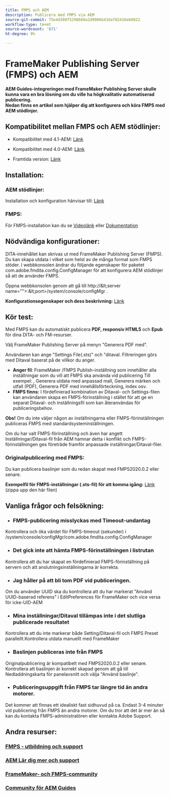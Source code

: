 ```yaml
---
title: FMPS och AEM
description: Publicera med FMPS via AEM
source-git-commit: 75e4d308f5298660a2d9006b43daf82416eb0822
workflow-type: tm+mt
source-wordcount: '671'
ht-degree: 0%

---
```




# FrameMaker Publishing Server (FMPS) och AEM

**AEM Guides-integreringen med FrameMaker Publishing Server skulle kunna vara en bra lösning om du ville ha högkvalitativ automatiserad publicering.\
Nedan finns en artikel som hjälper dig att konfigurera och köra FMPS med AEM stödlinjer.**

## Kompatibilitet mellan FMPS och AEM stödlinjer:

- Kompatibilitet med 4.1-AEM: [Länk](https://experienceleague.adobe.com/docs/experience-manager-guides-learn/tutorials/release-info/release-notes/on-prem-release-notes/release-notes-4.1.html?lang=en/#compatibility-matrix)

- Kompatibilitet med 4.0-AEM: [Länk](https://helpx.adobe.com/xml-documentation-for-experience-manager/release-note/release-notes-xml-documentation-solution-4-0.html/#Compatibility%20matrix)

- Framtida version: [Länk](https://experienceleague.adobe.com/docs/experience-manager-guides-learn/tutorials/release-info/latest-release-info.html?lang=en)

## Installation:

### AEM stödlinjer:

Installation och konfiguration hänvisar till: [Länk](https://helpx.adobe.com/content/dam/help/en/xml-documentation-solution/4-1-2/Adobe-Experience-Manager-Guides_Installation-Configuration-Guide_EN.pdf)

### FMPS:

För FMPS-installation kan du se [Videolänk](https://www.youtube.com/watch?v=2deelyM5VA8&amp;t) eller [Dokumentation](https://help.adobe.com/en_US/framemaker/server/index.html#t=fmps-user-guide%2Finstall_config_fmps.html%23install_config_fmps&amp;rhtocid=_2)

## Nödvändiga konfigurationer:

DITA-innehållet kan skrivas ut med FrameMaker Publishing Server (FMPS). Du kan skapa utdata i vilket som helst av de många format som FMPS stöder.
I webbkonsolen ändrar du följande egenskaper för paketet com.adobe.fmdita.config.ConfigManager för att konfigurera AEM stödlinjer så att de använder FMPS.

Öppna webbkonsolen genom att gå till http://\&lt;server name=&quot;&quot;>:\&lt;port>/system/console/configMgr .

**Konfigurationsegenskaper och dess beskrivning:** [Länk](https://helpx.adobe.com/content/dam/help/en/xml-documentation-solution/4-1-2/Adobe-Experience-Manager-Guides_Installation-Configuration-Guide_EN.pdf#page=89)

## Kör test:

Med FMPS kan du automatiskt publicera **PDF, responsiv HTML5** och **Epub** för dina DITA- och FM-resurser.

Välj FrameMaker Publishing Server på menyn &quot;Generera PDF med&quot;.

Användaren kan ange &quot;Settings File(.sts)&quot; och &quot;ditaval. Filtreringen görs med Ditaval baserat på de villkor du anger.

- **Anger fil**: FrameMaker /FMPS Publish-inställning som innehåller alla inställningar som du vill att FMPS ska använda vid publicering Till exempel: , Generera utdata med anpassad mall, Generera märken och utfall (PDF), Generera PDF med innehållsförteckning, index osv.
- **FMPS finns:** I fördefinierad kombination av Ditaval- och Settings-filen kan användaren skapa en FMPS-förinställning i stället för att ge en separat Ditaval- och inställningsfil som kan återanvändas för publiceringsbehov.

**Obs!**  Om du inte väljer någon av inställningarna eller FMPS-förinställningen publiceras FMPS med standardsysteminställningen.

Om du har valt FMPS-förinställning och även har angett Inställningar/Ditaval-fil från AEM hamnar detta i konflikt och FMPS-förinställningen ges företräde framför anpassade inställningar/Ditaval-filer.

### Originalpublicering med FMPS:

Du kan publicera baslinjer som du redan skapat med FMPS2020.0.2 eller senare.

**Exempelfil för FMPS-inställningar (.sts-fil) för att komma igång:** [Länk](https://acrobat.adobe.com/link/track?uri=urn:aaid:scds:US:ef750752-7a7e-4e51-923e-6b7d9861ed54) (zippa upp den här filen)

## Vanliga frågor och felsökning:

- ### FMPS-publicering misslyckas med Timeout-undantag

Kontrollera och öka värdet för FMPS-timeout (sekunder) i /system/console/configMgr/com.adobe.fmdita.config.ConfigManager

- ### Det gick inte att hämta FMPS-förinställningen i listrutan

Kontrollera att du har skapat en fördefinierad FMPS-förinställning på servern och att anslutningsinställningarna är korrekta.

- ### Jag håller på att bli tom PDF vid publiceringen.

Om du använder UUID ska du kontrollera att du har markerat &quot;Använd UUID-baserad referens&quot; i EditPreferences för FrameMaker och vice versa för icke-UID-AEM

- ### Mina inställningar/Ditaval tillämpas inte i det slutliga publicerade resultatet

Kontrollera att du inte markerar både Setting/Ditaval-fil och FMPS Preset parallellt.Kontrollera utdata manuellt med FrameMaker

- ### Baslinjen publiceras inte från FMPS

Originalpublicering är kompatibelt med FMPS2020.0.2 eller senare.\
Kontrollera att baslinjen är korrekt skapad genom att gå till Nedladdningskarta för panelavsnitt och välja &quot;Använd baslinje&quot;.

- ### Publiceringsuppgift från FMPS tar längre tid än andra motorer.

Det kommer att finnas ett idealiskt fast sidhuvud på ca. Endast 3-4 minuter vid publicering från FMPS än andra motorer. Om du tror att det är mer än så kan du kontakta FMPS-administratören eller kontakta Adobe Support.

## Andra resurser:

### [FMPS - utbildning och support](https://helpx.adobe.com/support/framemaker-publishing-server.html)

### [AEM Lär dig mer och support](https://helpx.adobe.com/in/support/xml-documentation-for-experience-manager.html)

### [FrameMaker- och FMPS-community](https://community.adobe.com/t5/framemaker/ct-p/ct-framemaker?page=1&amp;sort=latest_replies&amp;lang=all&amp;tabid=all)

### [Community för AEM Guides](https://experienceleaguecommunities.adobe.com/t5/experience-manager-guides/ct-p/aem-xml-documentation)
